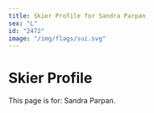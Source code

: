 ```yaml
---
title: Skier Profile for Sandra Parpan
sex: "L"
id: "2472"
image: "/img/flags/sui.svg" 
---
```


# Skier Profile

This page is for: Sandra Parpan.
    